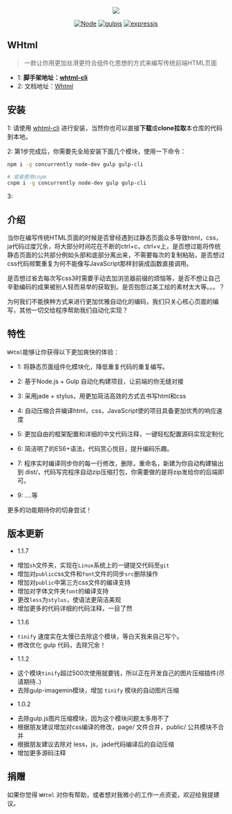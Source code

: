 <p align="center"><img src="docs/_media/img/gen.svg"/></p>
<p align="center"><a href="http://nodejs.cn/"><img src="https://img.shields.io/badge/Node.js%20-v8.9.3-green.svg" alt="Node"></a> <a href="https://www.gulpjs.com.cn/"><img src="https://img.shields.io/badge/gulp.js-3.9.1-red.svg" alt="gulpjs"></a> <a href="http://www.expressjs.com.cn/"><img src="https://img.shields.io/badge/express.js-4.16.3-blue.svg" alt="expressjs"></a></p>

## WHtml

> 一款让你用更加丝滑更符合组件化思想的方式来编写传统前端HTML页面
- 1: **脚手架地址：[whtml-cli](https://www.npmjs.com/package/whtml-cli)**
- 2: 文档地址：[Whtml](https://helpcode.github.io/Whtml/#/)

## 安装

1: 请使用 [whtml-cli](https://www.npmjs.com/package/whtml-cli) 进行安装，当然你也可以直接**下载**或**clone拉取**本仓库的代码到本地。

2: 第1步完成后，你需要先全局安装下面几个模块，使用一下命令：

```bash
npm i -g concurrently node-dev gulp gulp-cli

# 或者使用cnpm
cnpm i -g concurrently node-dev gulp gulp-cli
```

3: 

## 介绍

当你在编写传统HTML页面的时候是否曾经遇到过静态页面众多导致html，css，ja代码过度冗余，将大部分时间花在不断的ctrl+c，ctrl+v上，是否想过能将传统静态页面的公共部分例如头部和底部分离出来，不需要每次的复制粘贴，是否想过css代码频繁重复为何不能像写JavaScript那样封装成函数直接调用。

是否想过省去每次写css3时需要手动去加浏览器前缀的烦恼等，是否不想让自己辛勤编码的成果被别人轻而易举的获取到。是否抱怨过美工给的素材太大等。。。？


为何我们不能换种方式来进行更加优雅自动化的编码，我们只关心核心页面的编写，其他一切交给程序帮助我们自动化实现？


## 特性

`WHtml`能够让你获得以下更加爽快的体验：


- 1: 将静态页面组件化模块化，降低重复代码的重复编写。

- 2: 基于Node.js + Gulp 自动化构建项目，让前端的你无缝对接

- 3: 采用jade + stylus，用更加简洁高效的方式去书写html和css

- 4: 自动压缩合并编译html，css，JavaScript使的项目具备更加优秀的响应速度

- 5: 更加自由的框架配置和详细的中文代码注释，一键轻松配置源码实现定制化

- 6: 简洁明了的ES6+语法，代码赏心悦目，提升编码乐趣。

- 7: 程序实时编译同步你的每一行修改，删除，重命名，新建为你自动构建输出到 dist/，代码写完程序自动zip压缩打包，你需要做的是将zip发给你的后端即可。

- 9: ....等

更多的功能期待你的切身尝试！

## 版本更新

- 1.1.7
* 增加`sh`文件夹，实现在`Linux`系统上的一键提交代码至`git`
* 增加对`public`css文件和`font`文件的同步`src`删除操作
* 增加对`public`中第三方css文件的编译支持
* 增加对字体文件夹`font`的编译支持
* 更改`less`为`stylus`，使语法更简洁美观
* 增加更多的代码详细的代码注释，一目了然

- 1.1.6
* `tinify` 速度实在太慢已去除这个模块，等白天我来自己写个。
* 修改优化 gulp 代码，去除冗余！

- 1.1.2
* 这个模块`tinify`超过500次使用就要钱，所以正在开发自己的图片压缩插件(尽请期待..)
* 去除gulp-imagemin模块，增加 `tinify` 模块的自动图片压缩

- 1.0.2
* 去除gulp.js图片压缩模块，因为这个模块问题太多用不了
* 根据朋友建议增加对css编译的修改，page/ 文件合并，public/ 公共模块不合并
* 根据朋友建议去除对 less，js，jade代码编译后的自动压缩
* 增加更多源码注释

## 捐赠


如果你觉得 `WHtml` 对你有帮助，或者想对我微小的工作一点资瓷，欢迎给我提建议。